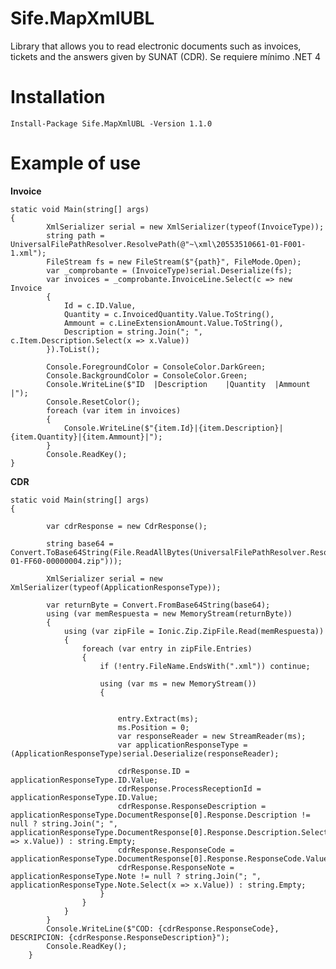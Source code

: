 # Sife.MapXmlUBL
Library that allows you to read electronic documents such as invoices, tickets and the answers given by SUNAT (CDR). Se requiere mínimo .NET 4

# Installation

    Install-Package Sife.MapXmlUBL -Version 1.1.0

# Example of use

**Invoice**

    static void Main(string[] args) 
    {
            XmlSerializer serial = new XmlSerializer(typeof(InvoiceType));
            string path = UniversalFilePathResolver.ResolvePath(@"~\xml\20553510661-01-F001-1.xml");
            FileStream fs = new FileStream($"{path}", FileMode.Open);
            var _comprobante = (InvoiceType)serial.Deserialize(fs);
            var invoices = _comprobante.InvoiceLine.Select(c => new Invoice
            {
                Id = c.ID.Value,
                Quantity = c.InvoicedQuantity.Value.ToString(),
                Ammount = c.LineExtensionAmount.Value.ToString(),
                Description = string.Join("; ", c.Item.Description.Select(x => x.Value))
            }).ToList();

            Console.ForegroundColor = ConsoleColor.DarkGreen;
            Console.BackgroundColor = ConsoleColor.Green;
            Console.WriteLine($"ID  |Description    |Quantity  |Ammount |");
            Console.ResetColor();
            foreach (var item in invoices)
            {
                Console.WriteLine($"{item.Id}|{item.Description}|{item.Quantity}|{item.Ammount}|");
            }
            Console.ReadKey();
    }
**CDR**

    static void Main(string[] args)
    {

            var cdrResponse = new CdrResponse();

            string base64 = Convert.ToBase64String(File.ReadAllBytes(UniversalFilePathResolver.ResolvePath(@"~\zip\R20602690866-01-FF60-00000004.zip")));

            XmlSerializer serial = new XmlSerializer(typeof(ApplicationResponseType));

            var returnByte = Convert.FromBase64String(base64);
            using (var memRespuesta = new MemoryStream(returnByte))
            {
                using (var zipFile = Ionic.Zip.ZipFile.Read(memRespuesta))
                {
                    foreach (var entry in zipFile.Entries)
                    {
                        if (!entry.FileName.EndsWith(".xml")) continue;

                        using (var ms = new MemoryStream())
                        {


                            entry.Extract(ms);
                            ms.Position = 0;
                            var responseReader = new StreamReader(ms);
                            var applicationResponseType = (ApplicationResponseType)serial.Deserialize(responseReader);

                            cdrResponse.ID = applicationResponseType.ID.Value;
                            cdrResponse.ProcessReceptionId = applicationResponseType.ID.Value;
                            cdrResponse.ResponseDescription = applicationResponseType.DocumentResponse[0].Response.Description != null ? string.Join("; ", applicationResponseType.DocumentResponse[0].Response.Description.Select(x => x.Value)) : string.Empty;
                            cdrResponse.ResponseCode = applicationResponseType.DocumentResponse[0].Response.ResponseCode.Value;
                            cdrResponse.ResponseNote = applicationResponseType.Note != null ? string.Join("; ", applicationResponseType.Note.Select(x => x.Value)) : string.Empty;
                        }
                    }
                }
            }
            Console.WriteLine($"COD: {cdrResponse.ResponseCode}, DESCRIPCION: {cdrResponse.ResponseDescription}");
            Console.ReadKey();
        }
